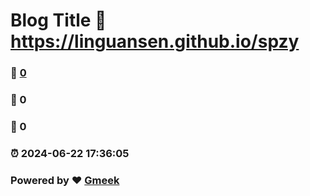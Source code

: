 # Blog Title :link: https://linguansen.github.io/spzy 
### :page_facing_up: [0](https://linguansen.github.io/spzy/tag.html) 
### :speech_balloon: 0 
### :hibiscus: 0 
### :alarm_clock: 2024-06-22 17:36:05 
### Powered by :heart: [Gmeek](https://github.com/Meekdai/Gmeek)
